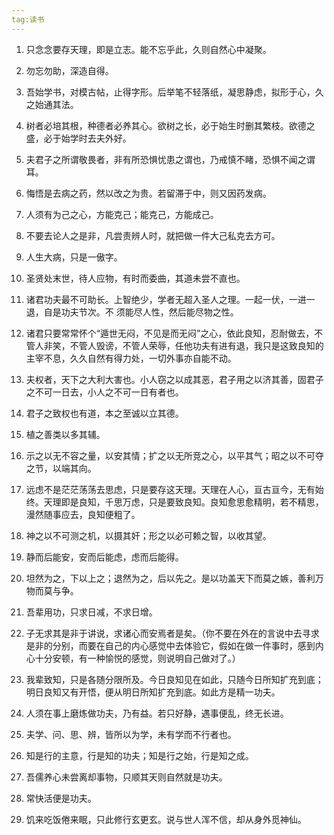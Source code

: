 ```yaml
---
tag:读书
---
```


1. 只念念要存天理，即是立志。能不忘乎此，久则自然心中凝聚。

2. 勿忘勿助，深造自得。

3. 吾始学书，对模古帖，止得字形。后举笔不轻落纸，凝思静虑，拟形于心，久之始通其法。

4. 树者必培其根，种德者必养其心。欲树之长，必于始生时删其繁枝。欲德之盛，必于始学时去夫外好。

5. 夫君子之所谓敬畏者，非有所恐惧忧患之谓也，乃戒慎不睹，恐惧不闻之谓耳。

6. 悔悟是去病之药，然以改之为贵。若留滞于中，则又因药发病。

7. 人须有为己之心，方能克己；能克己，方能成己。

8. 不要去论人之是非，凡尝责辨人时，就把做一件大己私克去方可。

9. 人生大病，只是一傲字。

10. 圣贤处末世，待人应物，有时而委曲，其道未尝不直也。

11. 诸君功夫最不可助长。上智绝少，学者无超入圣人之理。一起一伏，一进一退，自是功夫节次。不
    须能尽人性，然后能尽物之性。

12. 诸君只要常常怀个“遁世无闷，不见是而无闷”之心，依此良知，忍耐做去，不管人非笑，不管人毁谤，不管人荣辱，任他功夫有进有退，我只是这致良知的主宰不息，久久自然有得力处，一切外事亦自能不动。

13. 夫权者，天下之大利大害也。小人窃之以成其恶，君子用之以济其善，固君子之不可一日去，小人之不可一日有者也。

14. 君子之致权也有道，本之至诚以立其德。

15. 植之善类以多其辅。

16. 示之以无不容之量，以安其情；扩之以无所竞之心，以平其气；昭之以不可夺之节，以端其向。

17. 远虑不是茫茫荡荡去思虑，只是要存这天理。天理在人心，亘古亘今，无有始终。天理即是良知，千思万虑，只是要致良知。良知愈思愈精明，若不精思，漫然随事应去，良知便粗了。

18. 神之以不可测之机，以摄其奸；形之以必可赖之智，以收其望。

19. 静而后能安，安而后能虑，虑而后能得。

20. 坦然为之，下以上之；退然为之，后以先之。是以功盖天下而莫之嫉，善利万物而莫与争。

21. 吾辈用功，只求日减，不求日增。

22. 子无求其是非于讲说，求诸心而安焉者是矣。（你不要在外在的言说中去寻求是非的分别，而要在自己的内心感觉中去体验它，假如在做一件事时，感到内心十分安顿，有一种愉悦的感觉，则说明自己做对了。）

23. 我辈致知，只是各随分限所及。今日良知见在如此，只随今日所知扩充到底；明日良知又有开悟，便从明日所知扩充到底。如此方是精一功夫。

24. 人须在事上磨炼做功夫，乃有益。若只好静，遇事便乱，终无长进。

25. 夫学、问、思、辨，皆所以为学，未有学而不行者也。

26. 知是行的主意，行是知的功夫；知是行之始，行是知之成。

27. 吾儒养心未尝离却事物，只顺其天则自然就是功夫。

28. 常快活便是功夫。

29. 饥来吃饭倦来眠，只此修行玄更玄。说与世人浑不信，却从身外觅神仙。

    

